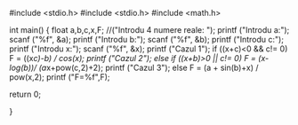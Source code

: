 #include <stdio.h>
#include <stdio.h>
#include <math.h>

int main()
{
    float  a,b,c,x,F;
    //("Introdu 4 numere reale: ");
printf ("Introdu a:");
scanf ("%f", &a);
printf ("Introdu b:");
scanf ("%f", &b);
printf ("Introdu c:");
printf ("Introdu x:");
scanf ("%f", &x);
 printf ("Cazul 1");
if ((x+c)<0 && c!= 0)
    F = ((x*c)-b) / cos(x);
printf ("Cazul 2");
else if ((x+b)>0 || c!= 0)
     F = (x-log(b))/ (a*x+pow(c,2)+2);
 printf ("Cazul 3");
else
F = (a + sin(b)+x) / pow(x,2);
printf ("F=%f",F);
  
return 0;

}

